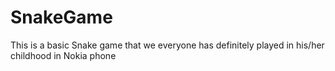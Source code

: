 # SnakeGame
This is a basic Snake game that we everyone has definitely played in his/her childhood in Nokia phone
